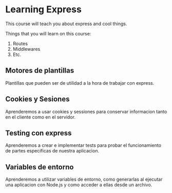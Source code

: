 # Learning Express

This course will teach you about express and cool things.

Things that you will learn on this course:

1. Routes
2. Middlewares
3. Etc.

## Motores de plantillas

Plantillas que pueden ser de utilidad a la hora de trabajar con express.

## Cookies y Sesiones

Aprenderemos a usar cookies y sessiones para conservar informacion tanto en el cliente
como en el servidor.

## Testing con express

Aprenderemos a crear e implementar tests para probar el funcionamiento de partes especificas
de nuestra aplicacion.

## Variables de entorno

Aprenderemos a utilizar variables de entorno, como generarlas al ejecutar una aplicacion con Node.js
y como acceder a ellas desde un archivo.
